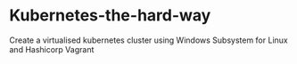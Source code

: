 # Kubernetes-the-hard-way
Create a virtualised kubernetes cluster using Windows Subsystem for Linux and Hashicorp Vagrant
